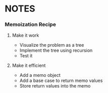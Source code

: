 # NOTES

### Memoization Recipe

1. Make it work
   - Visualize the problem as a tree
   - Implement the tree using recursion
   - Test it
   
2. Make it efficient
   - Add a memo object
   - Add a base case to return memo values
   - Store return values into the memo
